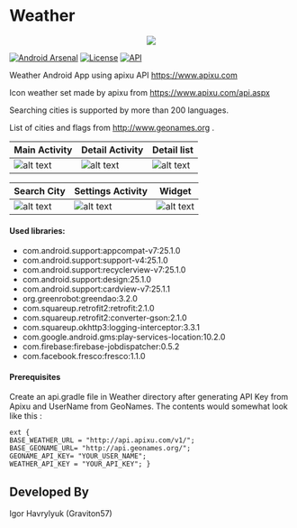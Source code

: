 # Weather

<p align="center">
  <img src="screenshot/logo.png" >
</p>

[![Android Arsenal](https://img.shields.io/badge/Android%20Arsenal-Weather-brightgreen.svg?style=flat)](https://android-arsenal.com/details/3/5631)
[![License](https://img.shields.io/badge/license-Apache%202-blue.svg)](https://www.apache.org/licenses/LICENSE-2.0)
[![API](https://img.shields.io/badge/API-16%2B-green.svg?style=flat)](https://android-arsenal.com/api?level=16)


Weather Android App using apixu API https://www.apixu.com

Icon weather set made by apixu from https://www.apixu.com/api.aspx

Searching cities is supported by more than 200 languages.

List of cities and flags from http://www.geonames.org .
 

Main Activity|Detail Activity | Detail list
-------------|----------------- | -------------
![alt text](screenshot/main.png "Main Activity")  | ![alt text](screenshot/detail.png "Detail Fragment") | ![alt text](screenshot/list.png "Hourly list")


Search City|Settings Activity | Widget
-------------|----------------- | -------------
![alt text](screenshot/add_city.png "Add new city")  | ![alt text](screenshot/settings.png "Settings Fragment") | ![alt text](screenshot/widget.png "Widget")



#### Used libraries:
* com.android.support:appcompat-v7:25.1.0
* com.android.support:support-v4:25.1.0
* com.android.support:recyclerview-v7:25.1.0
* com.android.support:design:25.1.0
* com.android.support:cardview-v7:25.1.1
* org.greenrobot:greendao:3.2.0
* com.squareup.retrofit2:retrofit:2.1.0
* com.squareup.retrofit2:converter-gson:2.1.0
* com.squareup.okhttp3:logging-interceptor:3.3.1
* com.google.android.gms:play-services-location:10.2.0
* com.firebase:firebase-jobdispatcher:0.5.2
* com.facebook.fresco:fresco:1.1.0

#### Prerequisites

Create an api.gradle file in Weather directory after generating API Key from Apixu and UserName from GeoNames. The contents would somewhat look like this :

    ext {
    BASE_WEATHER_URL = "http://api.apixu.com/v1/"; 
    BASE_GEONAME_URL= "http://api.geonames.org/"; 
    GEONAME_API_KEY= "YOUR_USER_NAME"; 
    WEATHER_API_KEY = "YOUR_API_KEY"; }

Developed By
-------
Igor Havrylyuk (Graviton57)

[1]: https://github.com/graviton57/weather.git
